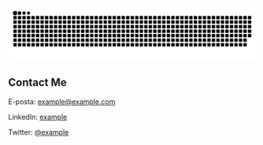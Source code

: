 ![Grid Snake](https://raw.githubusercontent.com/1999AZZAR/1999AZZAR/readme/resources/img/grid-snake.svg)


## Contact Me

E-posta: example@example.com

LinkedIn: [example](https://www.linkedin.com/in/example)

Twitter: [@example](https://twitter.com/example)
